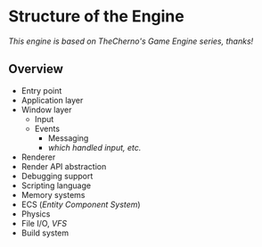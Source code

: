 # Structure of the Engine

*This engine is based on TheCherno's Game Engine series, thanks!*

## Overview

- Entry point
- Application layer
- Window layer
  - Input
  - Events
    - Messaging
    - *which handled input, etc.*
- Renderer
- Render API abstraction
- Debugging support
- Scripting language
- Memory systems
- ECS (*Entity Component System*)
- Physics
- File I/O, *VFS*
- Build system
